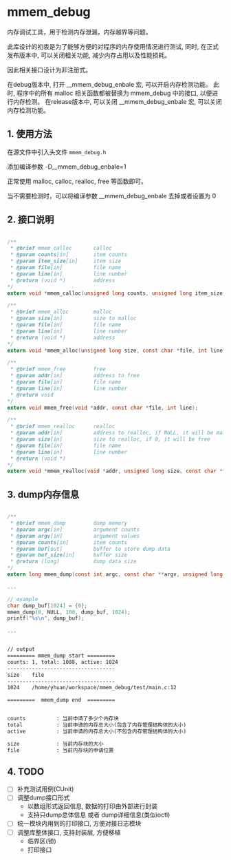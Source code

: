 # mmem_debug

内存调试工具，用于检测内存泄漏，内存越界等问题。

此库设计的初衷是为了能够方便的对程序的内存使用情况进行测试, 同时, 在正式发布版本中, 可以关闭相关功能, 减少内存占用以及性能损耗。

因此相关接口设计为非注册式。

在debug版本中, 打开 __mmem_debug_enbale 宏, 可以开启内存检测功能。
    此时, 程序中的所有 malloc 相关函数都被替换为 mmem_debug 中的接口, 以便进行内存检测。
在release版本中, 可以关闭 __mmem_debug_enbale 宏, 可以关闭内存检测功能。

## 1. 使用方法

在源文件中引入头文件 `mmem_debug.h`

添加编译参数 -D__mmem_debug_enbale=1

正常使用 malloc, calloc, realloc, free 等函数即可。

当不需要检测时，可以将编译参数 __mmem_debug_enbale 去掉或者设置为 0

## 2. 接口说明

``` c

/**
 * @brief mmem_calloc       calloc
 * @param counts[in]        item counts
 * @param item_size[in]     item size
 * @param file[in]          file name
 * @param line[in]          line number
 * @return (void *)         address
*/
extern void *mmem_calloc(unsigned long counts, unsigned long item_size, const char *file, int line);

/**
 * @brief mmem_alloc        malloc
 * @param size[in]          size to malloc
 * @param file[in]          file name
 * @param line[in]          line number
 * @return (void *)         address
*/
extern void *mmem_alloc(unsigned long size, const char *file, int line);

/**
 * @brief mmem_free         free
 * @param addr[in]          address to free
 * @param file[in]          file name
 * @param line[in]          line number
 * @return void
*/
extern void mmem_free(void *addr, const char *file, int line);

/**
 * @brief mmem_realloc      realloc
 * @param addr[in]          address to realloc, if NULL, it will be malloc
 * @param size[in]          size to realloc, if 0, it will be free
 * @param file[in]          file name
 * @param line[in]          line number
 * @return (void *)
*/
extern void *mmem_realloc(void *addr, unsigned long size, const char *file, int line);

```

## 3. dump内存信息

``` c

/**
 * @brief mmem_dump         dump memory
 * @param argc[in]          argument counts
 * @param argv[in]          argument values
 * @param counts[in]        item counts
 * @param buf[out]          buffer to store dump data
 * @param buf_size[in]      buffer size
 * @return (long)           dump data size
*/
extern long mmem_dump(const int argc, const char **argv, unsigned long counts, char *buf, unsigned long buf_size);

...

// example
char dump_buf[1024] = {0};
mmem_dump(0, NULL, 100, dump_buf, 1024);
printf("%s\n", dump_buf);

...

```

``` txt

// output
========= mmem_dump start =========
counts: 1, total: 1088, active: 1024
-----------------------------------
size    file
-----------------------------------
1024    /home/yhuan/workspace/mmem_debug/test/main.c:12

=========  mmem_dump end  =========


counts          : 当前申请了多少个内存块
total           : 当前申请的内存总大小(包含了内存管理结构体的大小)
active          : 当前申请的内存总大小(不包含内存管理结构体的大小)

size            : 当前内存块的大小
file            : 当前内存块的申请位置

```

## 4. TODO

- [ ] 补充测试用例(CUnit)
- [ ] 调整dump接口形式
    - 以数组形式返回信息, 数据的打印由外部进行封装
    - 支持只dump总体信息 或者 dump详细信息(类似ioctl)
- [ ] 统一模块内用到的打印接口, 方便对接日志模块
- [ ] 调整库整体接口, 支持封装层, 方便移植
    - 临界区(锁)
    - 打印接口
